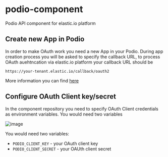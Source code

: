 # podio-component
Podio API component for elastic.io platform

## Create new App in Podio

In order to make OAuth work you need a new App in your Podio. During app creation process you will be asked to specify
the callback URL, to process OAuth auehtncation via elastic.io platform your callback URL should be 

```
https://your-tenant.elastic.io/callback/oauth2
```

More information you can find [here](https://developers.podio.com/authentication)


## Configure OAuth Client key/secret

In the component repository you need to specify OAuth Client credentials as environment variables. You would need two variables

![image](https://cloud.githubusercontent.com/assets/56208/10132996/4de54eac-65da-11e5-92aa-a8b102d633e5.png)

You would need two variables:
 * ```PODIO_CLIENT_KEY``` - your OAuth client key
 * ```PODIO_CLIENT_SECRET``` - your OAUth client secret

